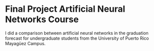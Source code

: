 # Final Project Artificial Neural Networks Course
 I did a comparison between artificial neural networks in the graduation forecast for undergraduate students from the University of Puerto Rico Mayagüez Campus.
